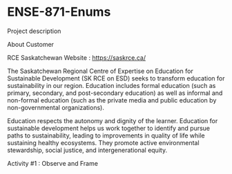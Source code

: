 # ENSE-871-Enums
Project description

About Customer

RCE Saskatchewan  Website : https://saskrce.ca/

The Saskatchewan Regional Centre of Expertise on Education for Sustainable Development (SK RCE on ESD) seeks to transform education for sustainability in our region. Education includes formal education (such as primary, secondary, and post-secondary education) as well as informal and non-formal education (such as the private media and public education by non-governmental organizations). 

Education respects the autonomy and dignity of the learner. Education for sustainable development helps us work together to identify and pursue paths to sustainability, leading to improvements in quality of life while sustaining healthy ecosystems. They promote active environmental stewardship, social justice, and intergenerational equity.


Activity #1 : Observe and Frame

